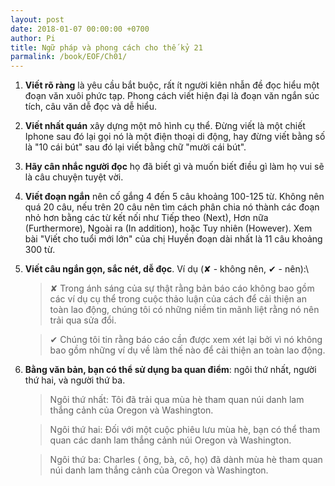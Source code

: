 ```yaml
---
layout: post
date: 2018-01-07 00:00:00 +0700
author: Pi
title: Ngữ pháp và phong cách cho thế kỷ 21
parmalink: /book/EOF/Ch01/
---
```

1. **Viết rõ ràng** là yêu cầu bắt buộc, rất ít người kiên nhẫn đề đọc hiểu một đoạn văn xuôi phức tạp. Phong cách viết hiện đại là đoạn văn ngắn súc tích, câu văn dễ đọc và dễ hiểu.
2. **Viết nhất quán** xây dựng một mô hình cụ thể. Đừng viết là một chiết Iphone sau đó lại gọi nó là một điện thoại di động, hay đừng viết bằng số là "10 cái bút" sau đó lại viết bằng chữ "mười cái bút".
3. **Hãy cân nhắc người đọc** họ đã biết gì và muốn biết điều gì làm họ vui sẽ là câu chuyện tuyệt vời.
4. **Viết đoạn ngắn** nên cố gắng 4 đến 5 câu khoảng 100-125 từ. Không nên quá 20 câu, nếu trên 20 câu nên tìm cách phân chia nó thành các đoạn nhỏ hơn bằng các từ kết nối như Tiếp theo (Next), Hơn nữa (Furthermore), Ngoài ra (In addition), hoặc Tuy nhiên (However).
Xem bài "Viết cho tuổi mới lớn" của chị Huyền đoạn dài nhất là 11 câu khoảng 300 từ.
5. **Viết câu ngắn gọn, sắc nét, dễ đọc**. Ví dụ (✘ - không nên, ✔ - nên):\\
	>✘ Trong ánh sáng của sự thật rằng bản báo cáo không bao gồm các ví dụ cụ thể trong cuộc thảo luận của cách để cải thiện an toàn lao động, chúng tôi có những niềm tin mãnh liệt rằng nó nên trải qua sửa đổi.
	
	>✔ Chúng tôi tin rằng báo cáo cần được xem xét lại bởi vì nó không bao gồm những ví dụ về làm thế nào để cải thiện an toàn lao động.
6. **Bằng văn bản, bạn có thể sử dụng ba quan điểm**: ngôi thứ nhất, người thứ hai, và người thứ ba.
	> Ngôi thứ nhất: Tôi đã trải qua mùa hè tham quan núi danh lam thắng cảnh của Oregon và Washington.
	
	> Ngôi thứ hai: Đối với một cuộc phiêu lưu mùa hè, bạn có thể tham quan các danh lam thắng cảnh núi Oregon và Washington.
	
	> Ngôi thứ ba: Charles ( ông, bà, cô, họ) đã dành mùa hè tham quan núi danh lam thắng cảnh của Oregon và Washington.